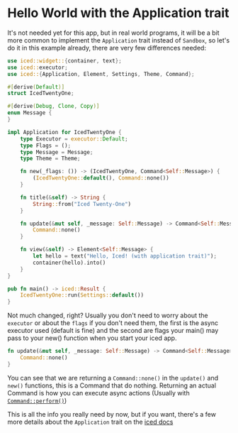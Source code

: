 # Hello World with the Application trait

It's not needed yet for this app, but in real world programs, it will be a bit more common to implement the `Application` trait instead of `Sandbox`, so let's do it in this example already, there are very few differences needed:
```rust
use iced::widget::{container, text};
use iced::executor;
use iced::{Application, Element, Settings, Theme, Command};

#[derive(Default)]
struct IcedTwentyOne;

#[derive(Debug, Clone, Copy)]
enum Message {
}

impl Application for IcedTwentyOne {
    type Executor = executor::Default;
    type Flags = ();
    type Message = Message;
    type Theme = Theme;

    fn new(_flags: ()) -> (IcedTwentyOne, Command<Self::Message>) {
        (IcedTwentyOne::default(), Command::none())
    }

    fn title(&self) -> String {
        String::from("Iced Twenty-One")
    }

    fn update(&mut self, _message: Self::Message) -> Command<Self::Message> {
        Command::none()
    }

    fn view(&self) -> Element<Self::Message> {
        let hello = text("Hello, Iced! (with application trait)");
        container(hello).into()
    }
}

pub fn main() -> iced::Result {
    IcedTwentyOne::run(Settings::default())
}
```

Not much changed, right? Usually you don't need to worry about the `executor` or about the `flags` if you don't need them, the first is the async executor used (default is fine) and the second are flags your main() may pass to your new() function when you start your iced app.
<br>

```rust
fn update(&mut self, _message: Self::Message) -> Command<Self::Message> {
    Command::none()
}
```

You can see that we are returning a `Command::none()` in the `update()` and `new()` functions, this is a Command that do nothing. Returning an actual Command is how you can execute async actions (Usually with [`Command::perform()`](https://docs.rs/iced/latest/iced/struct.Command.html#method.perform))

 This is all the info you really need by now, but if you want, there's a few more details about the `Application` trait on the [iced docs](https://docs.iced.rs/iced/application/trait.Application.html)
